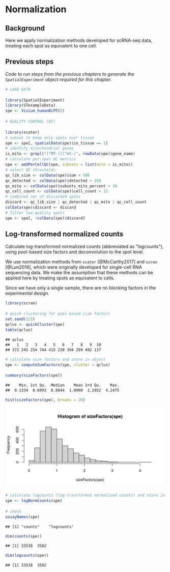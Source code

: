 # Normalization

## Background

Here we apply normalization methods developed for scRNA-seq data, treating each spot as equivalent to one cell.


## Previous steps

*Code to run steps from the previous chapters to generate the `SpatialExperiment` object required for this chapter.*


```r
# LOAD DATA

library(SpatialExperiment)
library(STexampleData)
spe <- Visium_humanDLPFC()

# QUALITY CONTROL (QC)

library(scater)
# subset to keep only spots over tissue
spe <- spe[, spatialData(spe)$in_tissue == 1]
# identify mitochondrial genes
is_mito <- grepl("(^MT-)|(^mt-)", rowData(spe)$gene_name)
# calculate per-spot QC metrics
spe <- addPerCellQC(spe, subsets = list(mito = is_mito))
# select QC thresholds
qc_lib_size <- colData(spe)$sum < 500
qc_detected <- colData(spe)$detected < 250
qc_mito <- colData(spe)$subsets_mito_percent > 30
qc_cell_count <- colData(spe)$cell_count > 12
# combined set of discarded spots
discard <- qc_lib_size | qc_detected | qc_mito | qc_cell_count
colData(spe)$discard <- discard
# filter low-quality spots
spe <- spe[, !colData(spe)$discard]
```


## Log-transformed normalized counts

Calculate log-transformed normalized counts (abbreviated as "logcounts"), using pool-based size factors and deconvolution to the spot level.

We use normalization methods from `scater` [@McCarthy2017] and `scran` [@Lun2016], which were originally developed for single-cell RNA sequencing data. We make the assumption that these methods can be applied here by treating spots as equivalent to cells.

Since we have only a single sample, there are no blocking factors in the experimental design.


```r
library(scran)

# quick clustering for pool-based size factors
set.seed(123)
qclus <- quickCluster(spe)
table(qclus)
```

```
## qclus
##   1   2   3   4   5   6   7   8   9  10 
## 372 245 254 744 415 230 394 299 492 137
```

```r
# calculate size factors and store in object
spe <- computeSumFactors(spe, cluster = qclus)

summary(sizeFactors(spe))
```

```
##    Min. 1st Qu.  Median    Mean 3rd Qu.    Max. 
##  0.1334  0.6093  0.8844  1.0000  1.2852  4.2475
```

```r
hist(sizeFactors(spe), breaks = 20)
```

<img src="normalization_files/figure-html/normalization-1.png" width="672" />

```r
# calculate logcounts (log-transformed normalized counts) and store in object
spe <- logNormCounts(spe)

# check
assayNames(spe)
```

```
## [1] "counts"    "logcounts"
```

```r
dim(counts(spe))
```

```
## [1] 33538  3582
```

```r
dim(logcounts(spe))
```

```
## [1] 33538  3582
```

